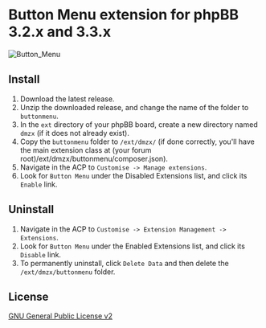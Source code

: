 # Button Menu extension for phpBB 3.2.x and 3.3.x

![Button_Menu](https://user-images.githubusercontent.com/6350179/230726027-9a5baa51-cd10-42ba-ab5b-59263c53b1ba.png)

## Install

1. Download the latest release.
2. Unzip the downloaded release, and change the name of the folder to `buttonmenu`.
3. In the `ext` directory of your phpBB board, create a new directory named `dmzx` (if it does not already exist).
4. Copy the `buttonmenu` folder to `/ext/dmzx/` (if done correctly, you'll have the main extension class at (your forum root)/ext/dmzx/buttonmenu/composer.json).
5. Navigate in the ACP to `Customise -> Manage extensions`.
6. Look for `Button Menu` under the Disabled Extensions list, and click its `Enable` link.

## Uninstall

1. Navigate in the ACP to `Customise -> Extension Management -> Extensions`.
2. Look for `Button Menu` under the Enabled Extensions list, and click its `Disable` link.
3. To permanently uninstall, click `Delete Data` and then delete the `/ext/dmzx/buttonmenu` folder.

## License
[GNU General Public License v2](http://opensource.org/licenses/GPL-2.0)
